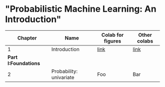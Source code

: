 # "Probabilistic Machine Learning: An Introduction"

[ch1-figures]: https://colab.research.google.com/github/probml/pyprobml/blob/master/notebooks/figures/chapter1_figures.ipynb
[ch1-other]: https://github.com/probml/pyprobml/blob/master/book1/chap1

|Chapter|Name|Colab for figures|Other colabs|
|-|----|----|----|
|1|Introduction| [link][ch1-figures] | [link][ch1-other] |
|<b>Part I:Foundations</b>|||
|2|Probability: univariate|Foo|Bar|

